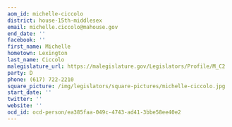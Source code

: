 ```yaml
---
aom_id: michelle-ciccolo
district: house-15th-middlesex
email: michelle.ciccolo@mahouse.gov
end_date: ''
facebook: ''
first_name: Michelle
hometown: Lexington
last_name: Ciccolo
malegislature_url: https://malegislature.gov/Legislators/Profile/M_C2
party: D
phone: (617) 722-2210
square_picture: /img/legislators/square-pictures/michelle-ciccolo.jpg
start_date: ''
twitter: ''
website: ''
ocd_id: ocd-person/ea385faa-049c-4743-ad41-3bbe58ee40e2
---
```

